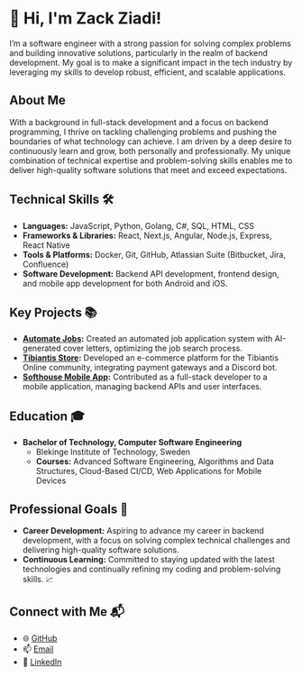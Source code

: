 # 👋 Hi, I'm Zack Ziadi!

I’m a software engineer with a strong passion for solving complex problems and building innovative solutions, particularly in the realm of backend development. My goal is to make a significant impact in the tech industry by leveraging my skills to develop robust, efficient, and scalable applications.

## About Me
With a background in full-stack development and a focus on backend programming, I thrive on tackling challenging problems and pushing the boundaries of what technology can achieve. I am driven by a deep desire to continuously learn and grow, both personally and professionally. My unique combination of technical expertise and problem-solving skills enables me to deliver high-quality software solutions that meet and exceed expectations.

## Technical Skills 🛠️
- **Languages:** JavaScript, Python, Golang, C#, SQL, HTML, CSS
- **Frameworks & Libraries:** React, Next.js, Angular, Node.js, Express, React Native
- **Tools & Platforms:** Docker, Git, GitHub, Atlassian Suite (Bitbucket, Jira, Confluence)
- **Software Development:** Backend API development, frontend design, and mobile app development for both Android and iOS.

## Key Projects 📚
- **[Automate Jobs](https://github.com/tinkzbot/automate-jobs):** Created an automated job application system with AI-generated cover letters, optimizing the job search process.
- **[Tibiantis Store](https://github.com/tinkzbot/tibiantis-store):** Developed an e-commerce platform for the Tibiantis Online community, integrating payment gateways and a Discord bot.
- **[Softhouse Mobile App](https://github.com/tinkzbot/softhouse-mobile-app):** Contributed as a full-stack developer to a mobile application, managing backend APIs and user interfaces.

## Education 🎓
- **Bachelor of Technology, Computer Software Engineering**
  - Blekinge Institute of Technology, Sweden
  - **Courses:** Advanced Software Engineering, Algorithms and Data Structures, Cloud-Based CI/CD, Web Applications for Mobile Devices

## Professional Goals 🚀
- **Career Development:** Aspiring to advance my career in backend development, with a focus on solving complex technical challenges and delivering high-quality software solutions.
- **Continuous Learning:** Committed to staying updated with the latest technologies and continually refining my coding and problem-solving skills. 📈

## Connect with Me 📬
- 🌐 [GitHub](https://github.com/zacksbot)
- 📫 [Email](mailto:ziadi.zack@gmail.com)
- 🔗 [LinkedIn](https://linkedin.com/in/zack-ziadi)
